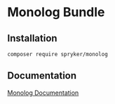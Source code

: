 # Monolog Bundle

## Installation

```
composer require spryker/monolog
```

## Documentation

[Monolog Documentation](https://spryker.github.io/monolog/index.html)




